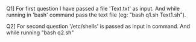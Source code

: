 Q1] For first question I have passed a file 'Text.txt' as input. And while running in 'bash' command pass the text file (eg: "bash q1.sh Text1.sh").

Q2] For second question  '/etc/shells' is passed as input in command. And while running "bash q2.sh"
